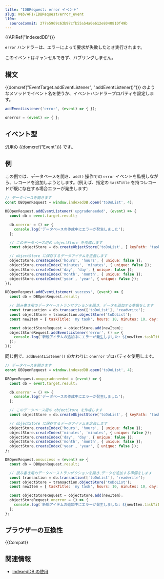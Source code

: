 ```yaml
---
title: "IDBRequest: error イベント"
slug: Web/API/IDBRequest/error_event
l10n:
  sourceCommit: 277e5969c63b97cfb55ab4a0e612e8040810f49b
---
```


{{APIRef("IndexedDB")}}

`error` ハンドラーは、エラーによって要求が失敗したとき実行されます。

このイベントはキャンセルできず、バブリングしません。

## 構文

{{domxref("EventTarget.addEventListener", "addEventListener()")}} のようなメソッドでイベント名を使うか、イベントハンドラープロパティを設定します。

```js
addEventListener('error', (event) => { });

onerror = (event) => { };
```

## イベント型

汎用の {{domxref("Event")}} です。

## 例

この例では、データベースを開き、`add()` 操作での `error` イベントを監視しながら、レコードを追加しようとします。(例えば、指定の `taskTitle` を持つレコードが既に存在する場合エラーが発生します)

```js
// データベースを開きます
const DBOpenRequest = window.indexedDB.open('toDoList', 4);

DBOpenRequest.addEventListener('upgradeneeded', (event) => {
  const db = event.target.result;

  db.onerror = () => {
    console.log('データベースの作成中にエラーが発生しました');
  };

  // このデータベース用の objectStore を作成します
  const objectStore = db.createObjectStore('toDoList', { keyPath: 'taskTitle' });

  // objectStore に保存するデータアイテムを定義します
  objectStore.createIndex('hours', 'hours', { unique: false });
  objectStore.createIndex('minutes', 'minutes', { unique: false });
  objectStore.createIndex('day', 'day', { unique: false });
  objectStore.createIndex('month', 'month', { unique: false });
  objectStore.createIndex('year', 'year', { unique: false });
});

DBOpenRequest.addEventListener('success', (event) => {
  const db = DBOpenRequest.result;

  // 読み書き用のデータベーストランザクションを開き、データを追加する準備をします
  const transaction = db.transaction(['toDoList'], 'readwrite');
  const objectStore = transaction.objectStore('toDoList');
  const newItem = { taskTitle: 'my task', hours: 10, minutes: 10, day: 10, month: 'January', year: 2020 };

  const objectStoreRequest = objectStore.add(newItem);
  objectStoreRequest.addEventListener('error', () => {
    console.log(`新規アイテムの追加中にエラーが発生しました: ${newItem.taskTitle}`);
  });
});
```

同じ例で、`addEventListener()` のかわりに `onerror` プロパティを使用します。

```js
// データベースを開きます
const DBOpenRequest = window.indexedDB.open('toDoList', 4);

DBOpenRequest.onupgradeneeded = (event) => {
  const db = event.target.result;

  db.onerror = () => {
    console.log('データベースの作成中にエラーが発生しました');
  };

  // このデータベース用の objectStore を作成します
  const objectStore = db.createObjectStore('toDoList', { keyPath: 'taskTitle' });

  // objectStore に保存するデータアイテムを定義します
  objectStore.createIndex('hours', 'hours', { unique: false });
  objectStore.createIndex('minutes', 'minutes', { unique: false });
  objectStore.createIndex('day', 'day', { unique: false });
  objectStore.createIndex('month', 'month', { unique: false });
  objectStore.createIndex('year', 'year', { unique: false });
};

DBOpenRequest.onsuccess = (event) => {
  const db = DBOpenRequest.result;

  // 読み書き用のデータベーストランザクションを開き､データを追加する準備をします
  const transaction = db.transaction(['toDoList'], 'readwrite');
  const objectStore = transaction.objectStore('toDoList');
  const newItem = { taskTitle: 'my task', hours: 10, minutes: 10, day: 10, month: 'January', year: 2020 };

  const objectStoreRequest = objectStore.add(newItem);
  objectStoreRequest.onerror = () => {
    console.log(`新規アイテムの追加中にエラーが発生しました: ${newItem.taskTitle}`);
  };
};
```

## ブラウザーの互換性

{{Compat}}

## 関連情報

- [IndexedDB の使用](/ja/docs/Web/API/IndexedDB_API/Using_IndexedDB)
